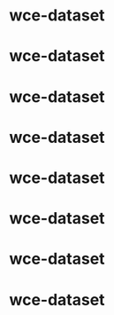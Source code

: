 # wce-dataset
# wce-dataset
# wce-dataset
# wce-dataset
# wce-dataset
# wce-dataset
# wce-dataset
# wce-dataset
